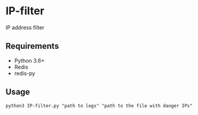 # IP-filter
IP address filter

## Requirements
- Python 3.6+
- Redis
- redis-py

## Usage

`python3 IP-filter.py "path to logs" "path to the file with danger IPs"`
